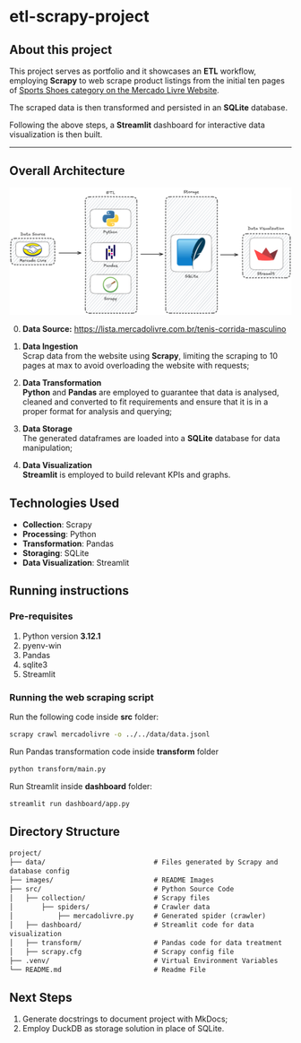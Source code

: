 # etl-scrapy-project

## About this project

<p>This project serves as portfolio and it showcases an <b>ETL</b> workflow, employing <b>Scrapy</b> to web scrape product listings from the initial ten pages of <a href='https://lista.mercadolivre.com.br/tenis-corrida-masculino'>Sports Shoes category on the Mercado Livre Website</a>.<br>

The scraped data is then transformed and persisted in an <b>SQLite</b> database.<br>

Following the above steps, a <b>Streamlit</b> dashboard for interactive data visualization is then built.</p>

---

## Overall Architecture

![architecture](images/architecture.png)

0. **Data Source:** https://lista.mercadolivre.com.br/tenis-corrida-masculino

1. **Data Ingestion**<br>
Scrap data from the website using **Scrapy**, limiting the scraping to 10 pages at max to avoid overloading the website with requests;

2. **Data Transformation**<br>
**Python** and **Pandas** are employed to guarantee that data is analysed, cleaned and converted to fit requirements and ensure that it is in a proper format for analysis and querying;

3. **Data Storage**<br>
The generated dataframes are loaded into a **SQLite** database for data manipulation;

4. **Data Visualization**<br>
**Streamlit** is employed to build relevant KPIs and graphs.

## Technologies Used

- **Collection**: Scrapy
- **Processing**: Python
- **Transformation**: Pandas
- **Storaging**: SQLite
- **Data Visualization**: Streamlit

## Running instructions

### Pre-requisites

1. Python version **3.12.1**
2. pyenv-win
3. Pandas
4. sqlite3
5. Streamlit

### Running the web scraping script

<p>Run the following code inside <b>src</b> folder:</p>

```bash
scrapy crawl mercadolivre -o ../../data/data.jsonl
```

<p>Run Pandas transformation code inside <b>transform</b> folder</p>

```bash
python transform/main.py
```

<p>Run Streamlit inside <b>dashboard</b> folder:</p>

```bash
streamlit run dashboard/app.py 
```

## Directory Structure

```plaintext
project/                   
├── data/                           # Files generated by Scrapy and database config
├── images/                         # README Images
├── src/                            # Python Source Code
│   ├── collection/                 # Scrapy files
│       ├── spiders/                # Crawler data
│           ├── mercadolivre.py     # Generated spider (crawler)
│   ├── dashboard/                  # Streamlit code for data visualization
│   ├── transform/                  # Pandas code for data treatment
│   ├── scrapy.cfg                  # Scrapy config file
├── .venv/                          # Virtual Environment Variables
└── README.md                       # Readme File
```

## Next Steps

1. Generate docstrings to document project with MkDocs;
2. Employ DuckDB as storage solution in place of SQLite.